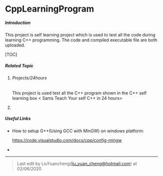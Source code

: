 # CppLearningProgram

##### Introduction

This project is self learning project which is used to test all the code during learning C++ programming. The code and compiled executable file are both uploaded. 

[TOC]

##### Related Topic

1. ###### Projects/24hours

   This project is used test all the C++ program shown in the C++ self learning box < Sams Teach Your self C++ in 24 hours> 

2. 

##### Useful Links

- How to setup G++(Using GCC with MinGW) on windows platform: 

  https://code.visualstudio.com/docs/cpp/config-mingw

- 





------

> Last edit by LiuYuancheng([liu_yuan_cheng@hotmail.com](mailto:liu_yuan_cheng@hotmail.com)) at 02/06/2020